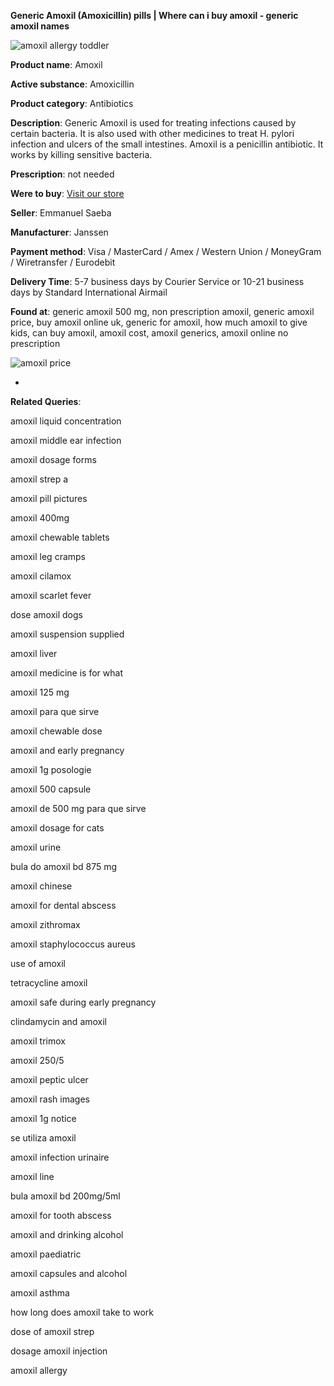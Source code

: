 **Generic Amoxil (Amoxicillin) pills | Where can i buy amoxil - generic amoxil names**

![amoxil allergy toddler](http://exned.com/promo/blisters/296x296/amoxil.jpg)

**Product name**: Amoxil

**Active substance**: Amoxicillin

**Product category**: Antibiotics

**Description**: Generic Amoxil is used for treating infections caused by certain bacteria. It is also used with other medicines to treat H. pylori infection and ulcers of the small intestines. Amoxil is a penicillin antibiotic. It works by killing sensitive bacteria.

**Prescription**: not needed

**Were to buy**: [Visit our store](http://exned.com/direct/search.php?sid=16&tds-key=amoxil)

**Seller**: Emmanuel Saeba

**Manufacturer**: Janssen

**Payment method**: Visa / MasterCard / Amex / Western Union / MoneyGram / Wiretransfer / Eurodebit

**Delivery Time**: 5-7 business days by Courier Service or 10-21 business days by Standard International Airmail



**Found at**: generic amoxil 500 mg, non prescription amoxil, generic amoxil price, buy amoxil online uk, generic for amoxil, how much amoxil to give kids, can buy amoxil, amoxil cost, amoxil generics, amoxil online no prescription



![amoxil price](http://exned.com/promo/pills/amoxil.jpg)

*

























**Related Queries**:

amoxil liquid concentration

amoxil middle ear infection

amoxil dosage forms

amoxil strep a

amoxil pill pictures

amoxil 400mg

amoxil chewable tablets

amoxil leg cramps

amoxil cilamox

amoxil scarlet fever

dose amoxil dogs

amoxil suspension supplied

amoxil liver

amoxil medicine is for what

amoxil 125 mg

amoxil para que sirve

amoxil chewable dose

amoxil and early pregnancy

amoxil 1g posologie

amoxil 500 capsule

amoxil de 500 mg para que sirve

amoxil dosage for cats

amoxil urine

bula do amoxil bd 875 mg

amoxil chinese

amoxil for dental abscess

amoxil zithromax

amoxil staphylococcus aureus

use of amoxil

tetracycline amoxil

amoxil safe during early pregnancy

clindamycin and amoxil

amoxil trimox

amoxil 250/5

amoxil peptic ulcer

amoxil rash images

amoxil 1g notice

se utiliza amoxil

amoxil infection urinaire

amoxil line

bula amoxil bd 200mg/5ml

amoxil for tooth abscess

amoxil and drinking alcohol

amoxil paediatric

amoxil capsules and alcohol

amoxil asthma

how long does amoxil take to work

dose of amoxil strep

dosage amoxil injection

amoxil allergy
